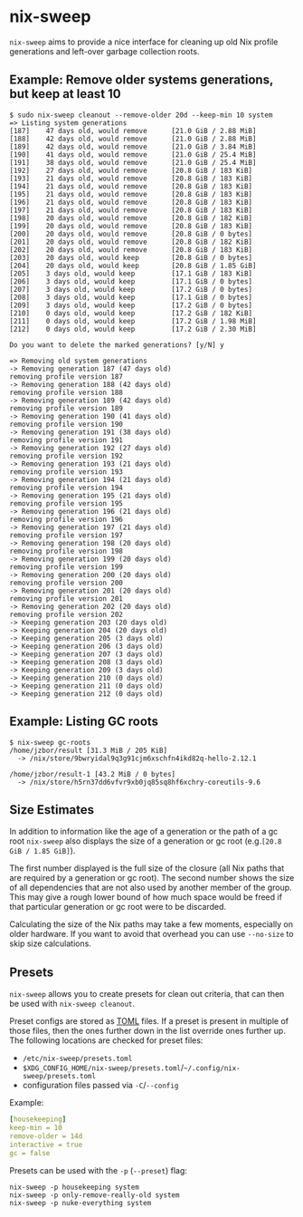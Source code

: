 # nix-sweep
`nix-sweep` aims to provide a nice interface for cleaning up old Nix profile generations and left-over garbage collection roots.

## Example: Remove older systems generations, but keep at least 10
```console
$ sudo nix-sweep cleanout --remove-older 20d --keep-min 10 system
=> Listing system generations
[187]    47 days old, would remove      [21.0 GiB / 2.88 MiB]
[188]    42 days old, would remove      [21.0 GiB / 2.88 MiB]
[189]    42 days old, would remove      [21.0 GiB / 3.84 MiB]
[190]    41 days old, would remove      [21.0 GiB / 25.4 MiB]
[191]    38 days old, would remove      [21.0 GiB / 25.4 MiB]
[192]    27 days old, would remove      [20.8 GiB / 183 KiB]
[193]    21 days old, would remove      [20.8 GiB / 183 KiB]
[194]    21 days old, would remove      [20.8 GiB / 183 KiB]
[195]    21 days old, would remove      [20.8 GiB / 183 KiB]
[196]    21 days old, would remove      [20.8 GiB / 183 KiB]
[197]    21 days old, would remove      [20.8 GiB / 183 KiB]
[198]    20 days old, would remove      [20.8 GiB / 182 KiB]
[199]    20 days old, would remove      [20.8 GiB / 183 KiB]
[200]    20 days old, would remove      [20.8 GiB / 0 bytes]
[201]    20 days old, would remove      [20.8 GiB / 182 KiB]
[202]    20 days old, would remove      [20.8 GiB / 183 KiB]
[203]    20 days old, would keep        [20.8 GiB / 0 bytes]
[204]    20 days old, would keep        [20.8 GiB / 1.85 GiB]
[205]    3 days old, would keep         [17.1 GiB / 183 KiB]
[206]    3 days old, would keep         [17.1 GiB / 0 bytes]
[207]    3 days old, would keep         [17.2 GiB / 0 bytes]
[208]    3 days old, would keep         [17.1 GiB / 0 bytes]
[209]    3 days old, would keep         [17.2 GiB / 0 bytes]
[210]    0 days old, would keep         [17.2 GiB / 182 KiB]
[211]    0 days old, would keep         [17.2 GiB / 1.98 MiB]
[212]    0 days old, would keep         [17.2 GiB / 2.30 MiB]

Do you want to delete the marked generations? [y/N] y

=> Removing old system generations
-> Removing generation 187 (47 days old)
removing profile version 187
-> Removing generation 188 (42 days old)
removing profile version 188
-> Removing generation 189 (42 days old)
removing profile version 189
-> Removing generation 190 (41 days old)
removing profile version 190
-> Removing generation 191 (38 days old)
removing profile version 191
-> Removing generation 192 (27 days old)
removing profile version 192
-> Removing generation 193 (21 days old)
removing profile version 193
-> Removing generation 194 (21 days old)
removing profile version 194
-> Removing generation 195 (21 days old)
removing profile version 195
-> Removing generation 196 (21 days old)
removing profile version 196
-> Removing generation 197 (21 days old)
removing profile version 197
-> Removing generation 198 (20 days old)
removing profile version 198
-> Removing generation 199 (20 days old)
removing profile version 199
-> Removing generation 200 (20 days old)
removing profile version 200
-> Removing generation 201 (20 days old)
removing profile version 201
-> Removing generation 202 (20 days old)
removing profile version 202
-> Keeping generation 203 (20 days old)
-> Keeping generation 204 (20 days old)
-> Keeping generation 205 (3 days old)
-> Keeping generation 206 (3 days old)
-> Keeping generation 207 (3 days old)
-> Keeping generation 208 (3 days old)
-> Keeping generation 209 (3 days old)
-> Keeping generation 210 (0 days old)
-> Keeping generation 211 (0 days old)
-> Keeping generation 212 (0 days old)
```

## Example: Listing GC roots
```console
$ nix-sweep gc-roots
/home/jzbor/result [31.3 MiB / 205 KiB]
  -> /nix/store/9bwryidal9q3g91cjm6xschfn4ikd82q-hello-2.12.1

/home/jzbor/result-1 [43.2 MiB / 0 bytes]
  -> /nix/store/h5rn37dd6vfvr9xb0jq85sq8hf6xchry-coreutils-9.6
```

## Size Estimates
In addition to information like the age of a generation or the path of a gc root `nix-sweep` also displays the size of a generation or gc root (e.g.`[20.8 GiB / 1.85 GiB]`).

The first number displayed is the full size of the closure (all Nix paths that are required by a generation or gc root).
The second number shows the size of all dependencies that are not also used by another member of the group.
This may give a rough lower bound of how much space would be freed if that particular generation or gc root were to be discarded.

Calculating the size of the Nix paths may take a few moments, especially on older hardware.
If you want to avoid that overhead you can use `--no-size` to skip size calculations.

## Presets
`nix-sweep` allows you to create presets for clean out criteria, that can then be used with `nix-sweep cleanout`.

Preset configs are stored as [TOML](https://toml.io) files.
If a preset is present in multiple of those files, then the ones further down in the list override ones further up.
The following locations are checked for preset files:
* `/etc/nix-sweep/presets.toml`
* `$XDG_CONFIG_HOME/nix-sweep/presets.toml`/`~/.config/nix-sweep/presets.toml`
* configuration files passed via `-C`/`--config`

Example:
```yaml
[housekeeping]
keep-min = 10
remove-older = 14d
interactive = true
gc = false
```

Presets can be used with the `-p` (`--preset`) flag:
```console
nix-sweep -p housekeeping system
nix-sweep -p only-remove-really-old system
nix-sweep -p nuke-everything system
```
